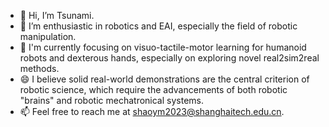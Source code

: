 - 👋 Hi, I’m Tsunami.
- 👀 I’m enthusiastic in robotics and EAI, especially the field of robotic manipulation.
- 🌱 I'm currently focusing on visuo-tactile-motor learning for humanoid robots and dexterous hands, especially on exploring novel real2sim2real methods.
- 😄 I believe solid real-world demonstrations are the central criterion of robotic science, which require the advancements of both robotic "brains" and robotic mechatronical systems.
- 📫 Feel free to reach me at shaoym2023@shanghaitech.edu.cn.
